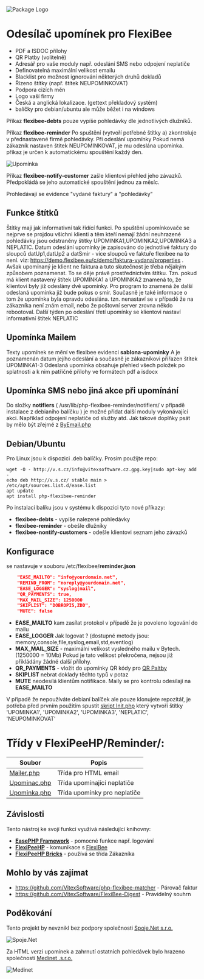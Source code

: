 ![Package Logo](https://raw.githubusercontent.com/VitexSoftware/php-flexibee-reminder/master/package_logo.png "Project Logo")

Odesílač upomínek pro FlexiBee
==============================

  * PDF a ISDOC přílohy
  * QR Platby (volitelně)
  * Adresář pro vaše moduly např. odeslání SMS nebo odpojení neplatiče
  * Definovatelná maximální velikost emailu
  * Blacklist pro možnost ignorování některých druhů dokladů
  * Řízeno štítky (např. štítek NEUPOMINKOVAT)
  * Podpora cizích měn
  * Logo vaší firmy
  * Česká a anglická lokalizace. (gettext překladový systém)
  * balíčky pro debian/ubuntu ale může běžet i na windows

Příkaz **flexibee-debts** pouze vypíše pohledávky dle jednotlivých dlužníků.

Příkaz **flexibee-reminder** Po spuštění (vytvoří potřebné štítky a) 
zkontroluje v přednastavené firmě pohledávky. Při odeslání upomínky 
Pokud nemá zákazník nastaven štítek NEUPOMINKOVAT, je mu odeslána upomínka.
příkaz je určen k automatickému spouštění každý den.

![Upomínka](https://raw.githubusercontent.com/VitexSoftware/php-flexibee-reminder/master/reminder-screenshot.png "ukázka upomínky")

Příkaz **flexibee-notify-customer** zašle klientovi přehled jeho závazků. 
Předpokládá se jeho automatické spouštění jednou za měsíc.

Prohledávají se evidence "vydané faktury" a "pohledávky"


Funkce štítků
-------------

Štítky mají jak informativní tak řídící funkci. Po spuštění upomínkovače se nejprve se projdou všichni klienti a těm kteří nemají žádní neuhrazené pohledávky jsou odstraněny štítky  UPOMINKA1,UPOMINKA2,UPOMINKA3 a NEPLATIC.
Datum odeslání upomínky je zapisováno do jednotlivé faktury do sloupců datUp1,datUp2 a datSmir - více sloupců ve faktuře flexibee na  to není. viz: https://demo.flexibee.eu/c/demo/faktura-vydana/properties .
Avšak upomínaný je klient ne faktura a tuto skutečnost je třeba nějakým způsobem poznamenat. To se děje právě prostřednictvím štítku.
Tzn. pokud má klient nastavený štítek UPOMINKA1 a UPOMINKA2 znamená to, že klientovi byly již odeslány dvě upomínky. Pro program to znamená že další odeslaná upomínka již bude pokus o smír.
Současně je také informace o tom že upomínka byla opravdu odeslána. tzn. nenastaví se v případě že na zákazníka není znám email, nebo že poštovní server zrovna někdo rebootoval.
Další týden po odeslání třetí upomínky se klientovi nastaví informativní štítek NEPLATIC

Upomínka Mailem
---------------

Texty upomínek se mění ve flexibee evidenci **sablona-upominky**
A je poznamenán datum jejího odeslání a současně je zákazníkovi přiřazen štítek UPOMINKA1-3
Odeslaná upomínka obsahuje přehled všech položek po splatnosti a k nim patřičné přílohy ve formátech pdf a isdocx


Upomínka SMS nebo jiná akce při upomínání
-----------------------------------------

Do složky  **notifiers** ( /usr/lib/php-flexibee-reminder/notifiers/ v případě instalace z debianího balíčku )
je možné přidat další moduly vykonávající akci. Například odpojení neplatiče od služby atd.
Jak takové doplňky psát by mělo být zřejmé z [ByEmail.php](src/notifiers/ByEmail.php)


Debian/Ubuntu
-------------

Pro Linux jsou k dispozici .deb balíčky. Prosím použijte repo:

    wget -O - http://v.s.cz/info@vitexsoftware.cz.gpg.key|sudo apt-key add -
    echo deb http://v.s.cz/ stable main > /etc/apt/sources.list.d/ease.list
    apt update
    apt install php-flexibee-reminder

Po instalaci balíku jsou v systému k dispozici tyto nové příkazy:

  * **flexibee-debts**            - vypíše nalezené pohledávky
  * **flexibee-reminder**         - obešle dlužníky
  * **flexibee-nontify-customers** - odešle klientovi seznam jeho závazků 

Konfigurace
-----------

se nastavuje v souboru  /etc/flexibee/**reminder.json**

```json
    "EASE_MAILTO": "info@yourdomain.net",
    "REMIND_FROM": "noreply@yourdomain.net",
    "EASE_LOGGER": "syslog|mail",
    "QR_PAYMENTS": true,
    "MAX_MAIL_SIZE": 1250000
    "SKIPLIST": "DOBROPIS,ZDD",
    "MUTE": false
```

  * **EASE_MAILTO** kam zasílat protokol v případě že je povoleno logování do mailu
  * **EASE_LOGGER** Jak logovat ? (dostupné metody jsou: memory,console,file,syslog,email,std,eventlog)
  * **MAX_MAIL_SIZE** - maximální velikost vysledného mailu v Bytech. (1250000 = 10Mb) Pokud je tato velikost překročena, nejsou již přikládány žádné další přílohy.
  * **QR_PAYMENTS**   - vložit do upomínky QR kódy pro [QR Paltby](http://qr-platba.cz/)
  * **SKIPLIST** nebrat doklady těchto typů v potaz
  * **MUTE**     neodesílá klientům notifikace. Maily se pro kontrolu odesílají na **EASE_MAILTO**

V případě že nepoužíváte debianí balíček ale pouze klonujete repozitář, je potřeba před prvním použitím spustit [skript Init.php](src/Init.php) který vytvoří štítky 'UPOMINKA1', 'UPOMINKA2', 'UPOMINKA3', 'NEPLATIC', 'NEUPOMINKOVAT'


# Třídy v FlexiPeeHP/Reminder/:

| Soubor                                                        | Popis                                 |
| ------------------------------------------------------------- | --------------------------------------|
| [Mailer.php](src/FlexiPeeHP/Reminder/Mailer.php)              | Třída pro HTML email
| [Upominac.php](src/FlexiPeeHP/Reminder/Upominac.php)          | Třída upomínající neplatiče
| [Upominka.php](src/FlexiPeeHP/Reminder/Upominka.php)          | Třída upomínky pro neplatiče

Závislosti
----------

Tento nástroj ke svojí funkci využívá následující knihovny:

 * [**EasePHP Framework**](https://github.com/VitexSoftware/EaseFramework) - pomocné funkce např. logování
 * [**FlexiPeeHP**](https://github.com/Spoje-NET/FlexiPeeHP)        - komunikace s [FlexiBee](https://flexibee.eu/)
 * [**FlexiPeeHP Bricks**](https://github.com/VitexSoftware/FlexiPeeHP-Bricks) - používá se třída Zákazníka

Mohlo by vás zajímat
--------------------

 * https://github.com/VitexSoftware/php-flexibee-matcher - Párovač faktur
 * https://github.com/VitexSoftware/FlexiBee-Digest      - Pravidelný souhrn

Poděkování
----------

Tento projekt by nevznikl bez podpory společnosti [Spoje.Net s.r.o.](http://spoje.net/)

![Spoje.Net](https://raw.githubusercontent.com/VitexSoftware/php-flexibee-reminder/master/logo-spojenet.png "Spoje.Net s.r.o.")

Za HTML verzi upomínek a zahrnutí ostatních pohledávek bylo hrazeno společností [Medinet .s.r.o.](http://medinetsro.cz/)

![Medinet](https://raw.githubusercontent.com/VitexSoftware/php-flexibee-reminder/master/mendinet-logo.png "Medinet s.r.o.")
